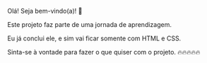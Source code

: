 Olá! Seja bem-vindo(a)! 🥳

Este projeto faz parte de uma jornada de aprendizagem.

Eu já conclui ele, e sim vai ficar somente com HTML e CSS.

Sinta-se à vontade para fazer o que quiser com o projeto. 🔥🔥🔥🔥🔥

